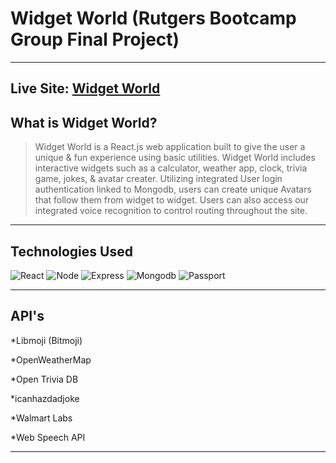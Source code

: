 # Widget World (Rutgers Bootcamp Group Final Project)
----
Live Site: [Widget World](https://damp-reef-74030.herokuapp.com/)
----
## What is Widget World?


> Widget World is a React.js web application built to give the user a unique & fun experience using basic utilities.  Widget World includes interactive widgets such as a calculator, weather app, clock, trivia game, jokes, & avatar creater. Utilizing integrated User login authentication linked to Mongodb, users can create unique Avatars that follow them from widget to widget. Users can also access our integrated voice recognition to control routing throughout the site.

----
## Technologies Used

![React](https://d2yal1mtmg1ts6.cloudfront.net/leA6DVKCZmEat1JXblB3RzKLbKSi1NikFmbjuOose23T_dZMug_pudAGxEtousYC=w100)
![Node](https://www.obidostech.com/knowledgebase/wp-content/uploads/2017/02/nodejs_logo-e1486471865175.png)
![Express](http://artisamor.com/img/skills/expressjs.png)
![Mongodb](https://yt3.ggpht.com/a-/AN66SAzQVIx5-M69IPvadSAGWrFUi9xbOUmRsWbZiQ=s100-mo-c-c0xffffffff-rj-k-no)
![Passport](https://qph.fs.quoracdn.net/main-thumb-t-2042530-100-wrxoxdrvvnppvmrrrgawjnkbpplksqqh.jpeg)

----
## API's

*Libmoji (Bitmoji)

*OpenWeatherMap

*Open Trivia DB

*icanhazdadjoke

*Walmart Labs

*Web Speech API


----

